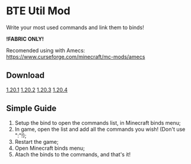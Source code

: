# BTE Util Mod #
Write your most used commands and link them to binds!

<b>!FABRIC ONLY!</b>

Recomended using with Amecs: https://www.curseforge.com/minecraft/mc-mods/amecs

## Download ##

[1.20.1](https://github.com/tnttimes/BTEUtilMod/releases/download/1.20.1/BTEUtilMod-2.1-1.20.1.jar)
[1.20.2](https://github.com/tnttimes/BTEUtilMod/releases/download/1.20.2/BTEUtilMod-2.1-1.20.2.jar)
[1.20.3](https://github.com/tnttimes/BTEUtilMod/releases/download/1.20.3/BTEUtilMod-2.1-1.20.3.jar)
[1.20.4](https://github.com/tnttimes/BTEUtilMod/releases/download/1.20.4/BTEUtilMod-2.1-1.20.4.jar)

## Simple Guide ##

1. Setup the bind to open the commands list, in Minecraft binds menu;
2. In game, open the list and add all the commands you wish! (Don't use ":"!);
3. Restart the game;
4. Open Minecraft binds menu;
5. Atach the binds to the commands, and that's it!

